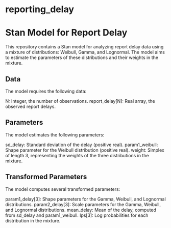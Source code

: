 # reporting_delay
# Stan Model for Report Delay
This repository contains a Stan model for analyzing report delay data using a mixture of distributions: Weibull, Gamma, and Lognormal. The model aims to estimate the parameters of these distributions and their weights in the mixture.

## Data
The model requires the following data:

N: Integer, the number of observations.
report_delay[N]: Real array, the observed report delays.

## Parameters
The model estimates the following parameters:

sd_delay: Standard deviation of the delay (positive real).
param1_weibull: Shape parameter for the Weibull distribution (positive real).
weight: Simplex of length 3, representing the weights of the three distributions in the mixture.

## Transformed Parameters
The model computes several transformed parameters:

param1_delay[3]: Shape parameters for the Gamma, Weibull, and Lognormal distributions.
param2_delay[3]: Scale parameters for the Gamma, Weibull, and Lognormal distributions.
mean_delay: Mean of the delay, computed from sd_delay and param1_weibull.
lps[3]: Log probabilities for each distribution in the mixture.
